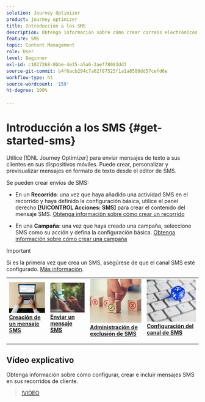 ```yaml
---
solution: Journey Optimizer
product: journey optimizer
title: Introducción a los SMS
description: Obtenga información sobre cómo crear correos electrónicos en Journey Optimizer
feature: SMS
topic: Content Management
role: User
level: Beginner
exl-id: c1027268-0bbe-4e35-a5a6-2aef78083dd3
source-git-commit: b4f6acb294c7a62f87525f1a1a8500dd57cefd6e
workflow-type: ht
source-wordcount: '159'
ht-degree: 100%

---
```


# Introducción a los SMS {#get-started-sms}

Utilice [!DNL Journey Optimizer] para enviar mensajes de texto a sus clientes en sus dispositivos móviles. Puede crear, personalizar y previsualizar mensajes en formato de texto desde el editor de SMS.

Se pueden crear envíos de SMS:

* En un **Recorrido**: una vez que haya añadido una actividad SMS en el recorrido y haya definido la configuración básica, utilice el panel derecho **[!UICONTROL Acciones: SMS]** para crear el contenido del mensaje SMS. [Obtenga información sobre cómo crear un recorrido](../building-journeys/journey-gs.md)

* En una **Campaña**: una vez que haya creado una campaña, seleccione SMS como su acción y defina la configuración básica. [Obtenga información sobre cómo crear una campaña](../campaigns/create-campaign.md#configure)


>[!IMPORTANT]
>
>Si es la primera vez que crea un SMS, asegúrese de que el canal SMS esté configurado. [Más información](sms-configuration.md).

<table style="table-layout:fixed"><tr style="border: 0;">
<td>
<a href="create-sms.md">
<img alt="Posible cliente" src="../assets/do-not-localize/sms-create.jpeg">
</a>
<div><a href="create-sms.md"><strong>Creación de un mensaje SMS</strong>
</div>
<p>
</td>
<td>
<a href="send-sms.md">
<img alt="Poco frecuente" src="../assets/do-not-localize/sms-sending.jpg">
</a>
<div>
<a href="send-sms.md"><strong>Enviar un mensaje SMS</strong></a>
</div>
<p></td>
<td>
<a href="sms-opt-out.md">
<img alt="Validación" src="../assets/do-not-localize/sms-opt-out.jpg">
</a>
<div>
<a href="sms-opt-out.md"><strong>Administración de exclusión de SMS</strong></a>
</div>
<p>
</td>
<td>
<a href="sms-configuration.md">
<img alt="Validación" src="../assets/do-not-localize/sms-config.jpg">
</a>
<div>
<a href="sms-configuration.md"><strong>Configuración del canal de SMS</strong></a>
</div>
<p>
</td>
</tr></table>

## Vídeo explicativo

Obtenga información sobre cómo configurar, crear e incluir mensajes SMS en sus recorridos de cliente.

>[!VIDEO](https://video.tv.adobe.com/v/3420509?learn=on)
